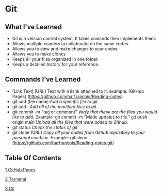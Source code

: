 # Git

## What I've Learned

- Git is a version control system. It takes comands then implements them.
- Allows multiple coaders to collaborate on the same codes.
- Allows you to view and make changes to your codes.
- Allows you to make clones
- Keeps all your files organized in one folder.
- Keeps a detailed history for your reference.

## Commands I've Learned
- [Link Text] (URL) Text with a lisnk attached to it. example: [GitHub Pages] (https://github.com/harfrancois/Reading-notes)
- git add (file name) *Add a specific file to git.*
- git add . *Add all of the modified files to git.*
- git commit -m "tag or comment" *Verfy that these are the files you would like to add.* Example: git commit -m "Made updates to file."
git push origin main *Upload all the files that were added to Github.*
- git status *Check the status of git*
- git clone (URL) *Copy all your codes from Github repository to your personal machine.* Example: git clone (https://github.com/harfrancois/Reading-notes.git)

## Table Of Contents

[1 GitHub Pages](https://github.com/harfrancois/Reading-notes)

[2 Terminal](./terminal.md)

[3 Git](./git.md)
